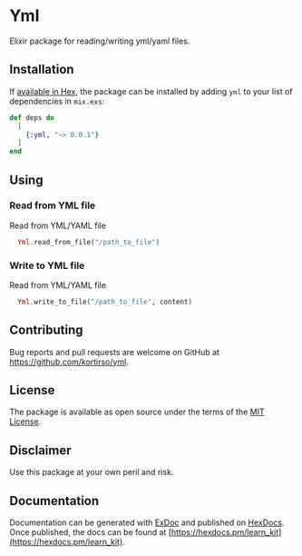 # Yml

Elixir package for reading/writing yml/yaml files.

## Installation

If [available in Hex](https://hex.pm/docs/publish), the package can be installed
by adding `yml` to your list of dependencies in `mix.exs`:

```elixir
def deps do
  [
    {:yml, "~> 0.0.1"}
  ]
end
```

## Using

### Read from YML file

Read from YML/YAML file

```elixir
  Yml.read_from_file("/path_to_file")
```

### Write to YML file

Read from YML/YAML file

```elixir
  Yml.write_to_file("/path_to_file", content)
```

## Contributing

Bug reports and pull requests are welcome on GitHub at https://github.com/kortirso/yml.

## License

The package is available as open source under the terms of the [MIT License](http://opensource.org/licenses/MIT).

## Disclaimer

Use this package at your own peril and risk.

## Documentation

Documentation can be generated with [ExDoc](https://github.com/elixir-lang/ex_doc)
and published on [HexDocs](https://hexdocs.pm). Once published, the docs can
be found at [https://hexdocs.pm/learn_kit](https://hexdocs.pm/learn_kit).

